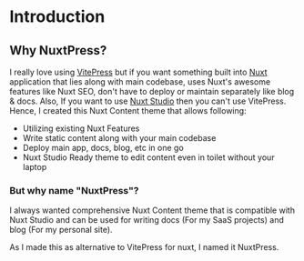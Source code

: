 # Introduction

## Why NuxtPress?

I really love using [VitePress](https://vitepress.vuejs.org/) but if you want something built into [Nuxt](https://nuxt.com/) application that lies along with main codebase, uses Nuxt's awesome features like Nuxt SEO, don't have to deploy or maintain separately like blog & docs. Also, If you want to use [Nuxt Studio](https://nuxt.studio) then you can't use VitePress. Hence, I created this Nuxt Content theme that allows following:

- Utilizing existing Nuxt Features
- Write static content along with your main codebase
- Deploy main app, docs, blog, etc in one go
- Nuxt Studio Ready theme to edit content even in toilet without your laptop

### But why name "NuxtPress"?

I always wanted comprehensive Nuxt Content theme that is compatible with Nuxt Studio and can be used for writing docs (For my SaaS projects) and blog (For my personal site).

As I made this as alternative to VitePress for nuxt, I named it NuxtPress.